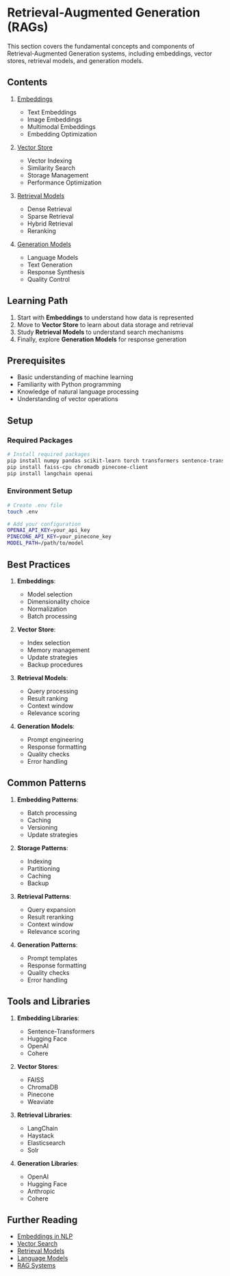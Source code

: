 # Retrieval-Augmented Generation (RAGs)

This section covers the fundamental concepts and components of Retrieval-Augmented Generation systems, including embeddings, vector stores, retrieval models, and generation models.

## Contents

1. [Embeddings](embeddings.md)
   - Text Embeddings
   - Image Embeddings
   - Multimodal Embeddings
   - Embedding Optimization

2. [Vector Store](vector_store.md)
   - Vector Indexing
   - Similarity Search
   - Storage Management
   - Performance Optimization

3. [Retrieval Models](retrieval_models.md)
   - Dense Retrieval
   - Sparse Retrieval
   - Hybrid Retrieval
   - Reranking

4. [Generation Models](generation_models.md)
   - Language Models
   - Text Generation
   - Response Synthesis
   - Quality Control

## Learning Path

1. Start with **Embeddings** to understand how data is represented
2. Move to **Vector Store** to learn about data storage and retrieval
3. Study **Retrieval Models** to understand search mechanisms
4. Finally, explore **Generation Models** for response generation

## Prerequisites

- Basic understanding of machine learning
- Familiarity with Python programming
- Knowledge of natural language processing
- Understanding of vector operations

## Setup

### Required Packages
```bash
# Install required packages
pip install numpy pandas scikit-learn torch transformers sentence-transformers
pip install faiss-cpu chromadb pinecone-client
pip install langchain openai
```

### Environment Setup
```bash
# Create .env file
touch .env

# Add your configuration
OPENAI_API_KEY=your_api_key
PINECONE_API_KEY=your_pinecone_key
MODEL_PATH=/path/to/model
```

## Best Practices

1. **Embeddings**:
   - Model selection
   - Dimensionality choice
   - Normalization
   - Batch processing

2. **Vector Store**:
   - Index selection
   - Memory management
   - Update strategies
   - Backup procedures

3. **Retrieval Models**:
   - Query processing
   - Result ranking
   - Context window
   - Relevance scoring

4. **Generation Models**:
   - Prompt engineering
   - Response formatting
   - Quality checks
   - Error handling

## Common Patterns

1. **Embedding Patterns**:
   - Batch processing
   - Caching
   - Versioning
   - Update strategies

2. **Storage Patterns**:
   - Indexing
   - Partitioning
   - Caching
   - Backup

3. **Retrieval Patterns**:
   - Query expansion
   - Result reranking
   - Context window
   - Relevance scoring

4. **Generation Patterns**:
   - Prompt templates
   - Response formatting
   - Quality checks
   - Error handling

## Tools and Libraries

1. **Embedding Libraries**:
   - Sentence-Transformers
   - Hugging Face
   - OpenAI
   - Cohere

2. **Vector Stores**:
   - FAISS
   - ChromaDB
   - Pinecone
   - Weaviate

3. **Retrieval Libraries**:
   - LangChain
   - Haystack
   - Elasticsearch
   - Solr

4. **Generation Libraries**:
   - OpenAI
   - Hugging Face
   - Anthropic
   - Cohere

## Further Reading

- [Embeddings in NLP](https://arxiv.org/abs/2004.07213)
- [Vector Search](https://www.pinecone.io/learn/vector-search/)
- [Retrieval Models](https://arxiv.org/abs/2004.07213)
- [Language Models](https://arxiv.org/abs/2004.07213)
- [RAG Systems](https://arxiv.org/abs/2004.07213) 